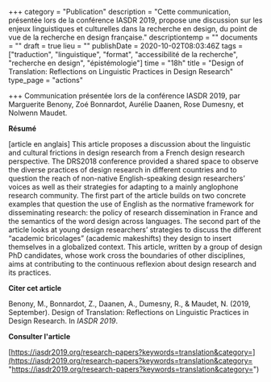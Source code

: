 +++
category = "Publication"
description = "Cette communication, présentée lors de la conférence IASDR 2019,  propose une discussion sur les enjeux linguistiques et culturelles dans la recherche en design, du point de vue de la recherche en design française."
descriptiontemp = ""
documents = ""
draft = true
lieu = ""
publishDate = 2020-10-02T08:03:46Z
tags = ["traduction", "linguistique", "format", "accessibilité de la recherche", "recherche en design", "épistémologie"]
time = "18h"
title = "Design of Translation: Reflections on Linguistic Practices in Design Research"
type_page = "actions"

+++
Communication présentée lors de la conférence IASDR 2019, par Marguerite Benony, Zoé Bonnardot, Aurélie Daanen, Rose Dumesny, et Nolwenn Maudet.

**Résumé**

\[article en anglais\] This article proposes a discussion about the linguistic and cultural frictions in design research from a French design research perspective. The DRS2018 conference provided a shared space to observe the diverse practices of design research in different countries and to question the reach of non-native English-speaking design researchers’ voices as well as their strategies for adapting to a mainly anglophone research community. The first part of the article builds on two concrete examples that question the use of English as the normative framework for disseminating research: the policy of research dissemination in France and the semantics of the word design across languages. The second part of the article looks at young design researchers’ strategies to discuss the different “academic bricolages” (academic makeshifts) they design to insert themselves in a globalized context. This article, written by a group of design PhD candidates, whose work cross the boundaries of other disciplines, aims at contributing to the continuous reflexion about design research and its practices.

**Citer cet article**

Benony, M., Bonnardot, Z., Daanen, A., Dumesny, R., & Maudet, N. (2019, September). Design of Translation: Reflections on Linguistic Practices in Design Research. In _IASDR 2019_.

**Consulter l'article**

[https://iasdr2019.org/research-papers?keywords=translation&category=](https://iasdr2019.org/research-papers?keywords=translation&category= "https://iasdr2019.org/research-papers?keywords=translation&category=")